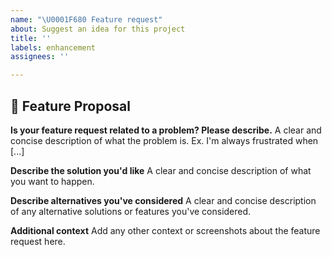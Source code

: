 ```yaml
---
name: "\U0001F680 Feature request"
about: Suggest an idea for this project
title: ''
labels: enhancement
assignees: ''

---
```


## 🚀 Feature Proposal

**Is your feature request related to a problem? Please describe.**
A clear and concise description of what the problem is. Ex. I'm always frustrated when [...]

**Describe the solution you'd like**
A clear and concise description of what you want to happen.

**Describe alternatives you've considered**
A clear and concise description of any alternative solutions or features you've considered.

**Additional context**
Add any other context or screenshots about the feature request here.
